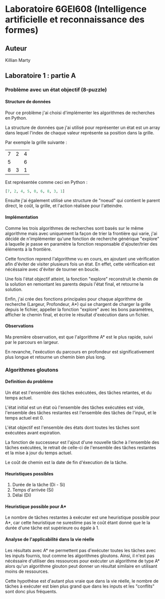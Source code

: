 # Laboratoire 6GEI608 (Intelligence artificielle et reconnaissance des formes)

## Auteur

Killian Marty

## Laboratoire 1 : partie A

### Problème avec un état objectif (8-puzzle)

#### Structure de données

Pour ce problème j'ai choisi d'implémenter les algorithmes de recherches en Python.

La structure de données que j'ai utilisé pour représenter un état est un array dans lequel l'index de chaque valeur représente sa position dans la grille.

Par exemple la grille suivante :

|   |   |   |
| - | - | - |
| 7 | 2 | 4 |
| 5 |   | 6 |
| 8 | 3 | 1 |

Est représentée comme ceci en Python :

```python
[7, 2, 4, 5, 0, 6, 8, 3, 1]
```

Ensuite j'ai également utilisé une structure de "noeud" qui contient le parent direct, le coût, la grille, et l'action réalisée pour l'atteindre.

#### Implémentation

Comme les trois algorithmes de recherches sont basés sur le même algorithme mais avec uniquement la façon de trier la frontière qui varie, j'ai décidé de n'implémenter qu'une fonction de recherche générique "explore" à laquelle je passe en paramètre la fonction responsable d'ajouter/trier des éléments à la frontière.

Cette fonction reprend l'algorithme vu en cours, en ajoutant une vérification afin d'éviter de visiter plusieurs fois un état. En effet, cette vérification est nécéssaire avec d'éviter de tourner en boucle.

Une fois l'état objectif atteint, la fonction "explore" reconstruit le chemin de la solution en remontant les parents depuis l'état final, et retourne la solution.

Enfin, j'ai crée des fonctions principales pour chaque algorithme de recherche (Largeur, Profondeur, A*) qui se chargent de charger la grille depuis le fichier, appeller la fonction "explore" avec les bons paramètres, afficher le chemin final, et écrire le résultat d'exécution dans un fichier.

#### Observations

Ma première observation, est que l'algorithme A* est le plus rapide, suivi par le parcours en largeur.

En revanche, l'exécution du parcours en profondeur est significativement plus longue et retourne un chemin bien plus long.


### Algorithmes gloutons

#### Definition du problème

Un état est l'ensemble des tâches exécutées, des tâches retantes, et du temps actuel.

L'état initial est un état où l'ensemble des tâches exécutées est vide, l'ensemble des tâches restantes est l'ensemble des tâches de l'input, et le temps actuel est 0.

L'état objectif est l'ensemble des états dont toutes les tâches sont exécutées avant expiration.

La fonction de successeur est l'ajout d'une nouvelle tâche à l'ensemble des tâches exécutées, le retrait de celle-ci de l'ensemble des tâches restantes et la mise à jour du temps actuel.

Le coût de chemin est la date de fin d'éxecution de la tâche.

#### Heuristiques possibles

1. Durée de la tâche (Di - Si)
2. Temps d'arrivée (Si)
3. Délai (Di)

#### Heuristique possible pour A*

Le nombre de tâches restantes à exécuter est une heuristique possible pour A*, car cette heuristique ne surestime pas le coût étant donné que le la durée d'une tâche est supérieure ou égale à 1.

#### Analyse de l'applicabilité dans la vie réelle

Les résultats avec A* ne permettent pas d'exécuter toutes les tâches avec les inputs fournis, tout comme les algorithmes gloutons. Ainsi, il n'est pas nécéssaire d'utiliser des ressources pour exécuter un algorithme de type A* alors qu'un algorithme glouton peut donner un résultat similaire en utilisant moins de ressources.

Cette hypothèse est d'autant plus vraie que dans la vie réelle, le nombre de tâches à exécuter est bien plus grand que dans les inputs et les "conflits" sont donc plus fréquents.